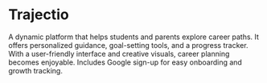 # Trajectio
A dynamic platform that helps students and parents explore career paths. It offers personalized guidance, goal-setting tools, and a progress tracker. With a user-friendly interface and creative visuals, career planning becomes enjoyable. Includes Google sign-up for easy onboarding and growth tracking.
